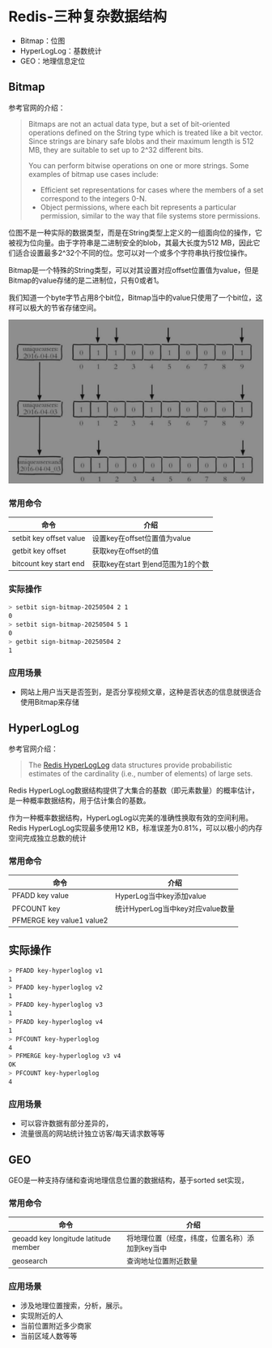 # Redis-三种复杂数据结构

- Bitmap：位图
- HyperLogLog：基数统计
- GEO：地理信息定位

## Bitmap

参考官网的介绍：

> Bitmaps are not an actual data type, but a set of bit-oriented operations defined on the String type which is treated like a bit vector. Since strings are binary safe blobs and their maximum length is 512 MB, they are suitable to set up to 2^32 different bits.
>
> You can perform bitwise operations on one or more strings. Some examples of bitmap use cases include:
>
> - Efficient set representations for cases where the members of a set correspond to the integers 0-N.
> - Object permissions, where each bit represents a particular permission, similar to the way that file systems store permissions.

位图不是一种实际的数据类型，而是在String类型上定义的一组面向位的操作，它被视为位向量。由于字符串是二进制安全的blob，其最大长度为512 MB，因此它们适合设置最多2^32个不同的位。您可以对一个或多个字符串执行按位操作。

Bitmap是一个特殊的String类型，可以对其设置对应offset位置值为value，但是Bitmap的value存储的是二进制位，只有0或者1。

我们知道一个byte字节占用8个bit位，Bitmap当中的value只使用了一个bit位，这样可以极大的节省存储空间。

![](images/image-20250504195210883.png)

### 常用命令

| 命令                    | 介绍                              |
| ----------------------- | --------------------------------- |
| setbit key offset value | 设置key在offset位置值为value      |
| getbit key offset       | 获取key在offset的值               |
| bitcount key start end  | 获取key在start 到end范围为1的个数 |

### 实际操作

```bash
> setbit sign-bitmap-20250504 2 1
0
> setbit sign-bitmap-20250504 5 1
0
> getbit sign-bitmap-20250504 2
1
```

### 应用场景

- 网站上用户当天是否签到，是否分享视频文章，这种是否状态的信息就很适合使用Bitmap来存储

## HyperLogLog

参考官网介绍：

> The [Redis HyperLogLog](https://redis.io/docs/latest/develop/data-types/probabilistic/hyperloglogs/) data structures provide probabilistic estimates of the cardinality (i.e., number of elements) of large sets.

Redis HyperLogLog数据结构提供了大集合的基数（即元素数量）的概率估计，是一种概率数据结构，用于估计集合的基数。

作为一种概率数据结构，HyperLogLog以完美的准确性换取有效的空间利用。Redis HyperLogLog实现最多使用12 KB，标准误差为0.81%，可以以极小的内存空间完成独立总数的统计

### 常用命令

| 命令                      | 介绍                             |
| ------------------------- | -------------------------------- |
| PFADD key value           | HyperLog当中key添加value         |
| PFCOUNT key               | 统计HyperLog当中key对应value数量 |
| PFMERGE key value1 value2 |                                  |

## 实际操作

```bash
> PFADD key-hyperloglog v1
1
> PFADD key-hyperloglog v2
1
> PFADD key-hyperloglog v3
1
> PFADD key-hyperloglog v4
1
> PFCOUNT key-hyperloglog
4
> PFMERGE key-hyperloglog v3 v4
OK
> PFCOUNT key-hyperloglog
4
```

### 应用场景

- 可以容许数据有部分差异的，
- 流量很高的网站统计独立访客/每天请求数等等

## GEO

GEO是一种支持存储和查询地理信息位置的数据结构，基于sorted set实现，

### 常用命令

| 命令                                 | 介绍                                            |
| ------------------------------------ | ----------------------------------------------- |
| geoadd key longitude latitude member | 将地理位置（经度，纬度，位置名称）添加到key当中 |
| geosearch                            | 查询地址位置附近数量                            |

### 应用场景

- 涉及地理位置搜索，分析，展示。
- 实现附近的人
- 当前位置附近多少商家
- 当前区域人数等等

